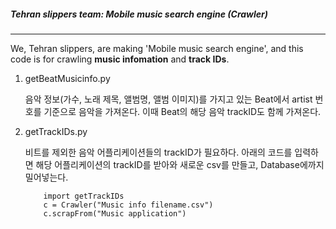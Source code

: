 ##### Tehran slippers team: Mobile music search engine (Crawler)
* * *

We, Tehran slippers, are making 'Mobile music search engine', and this code is for crawling **music infomation** and **track IDs**.

1. getBeatMusicinfo.py
	
    음악 정보(가수, 노래 제목, 앨범명, 앨범 이미지)를 가지고 있는 Beat에서 artist 번호를 기준으로 음악을 가져온다. 이때 Beat의 해당 음악 trackID도 함께 가져온다.

2. getTrackIDs.py

	비트를 제외한 음악 어플리케이션들의 trackID가 필요하다. 아래의 코드를 입력하면 해당 어플리케이션의 trackID를 받아와 새로운 csv를 만들고, Database에까지 밀어넣는다.

	```
    	import getTrackIDs
		c = Crawler("Music info filename.csv")
        c.scrapFrom("Music application")
```
	